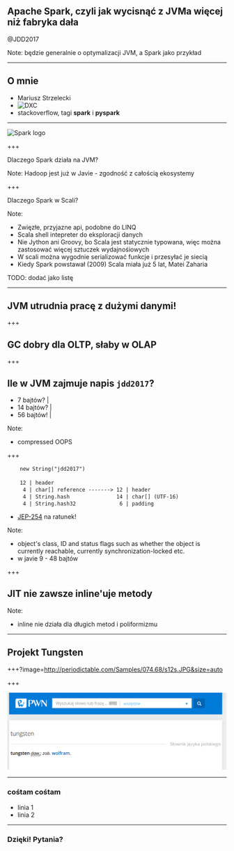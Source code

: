 ## Apache Spark, czyli jak wycisnąć z JVMa więcej niż fabryka dała

@JDD2017

Note:
będzie generalnie o optymalizacji JVM, a Spark jako przykład

---

## O mnie

- Mariusz Strzelecki
- ![DXC](http://assets1.dxc.technology/newsroom/images/dxc_logo_hz_blk_rgb_300.png)
- stackoverflow, tagi **spark** i **pyspark**

---

![Spark logo](http://blog.scottlogic.com/bjedrzejewski/assets/apache-spark-logo.png)

+++

Dlaczego Spark działa na JVM?

Note:
Hadoop jest już w Javie - zgodność z całością ekosystemy

+++

Dlaczego Spark w Scali?

Note:

* Zwięzłe, przyjazne api, podobne do LINQ
* Scala shell intepreter do eksploracji danych
* Nie Jython ani Groovy, bo Scala jest statycznie typowana, więc można zastosować więcej sztuczek wydajnośiowych
* W scali można wygodnie serializować funkcje i przesyłać je siecią
* Kiedy Spark powstawał (2009) Scala miała już 5 lat, Matei Zaharia

TODO: dodać jako listę

---

## JVM utrudnia pracę z dużymi danymi!

+++

## GC dobry dla OLTP, słaby w OLAP

+++

## Ile w JVM zajmuje napis `jdd2017`?

 - 7 bajtów?  |
 - 14 bajtów? |
 - 56 bajtów! |

Note:
* compressed OOPS

+++

```
 	new String("jdd2017")

    12 | header 
     4 | char[] reference -------> 12 | header
     4 | String.hash               14 | char[] (UTF-16)
     4 | String.hash32              6 | padding
```

 - [JEP-254](http://openjdk.java.net/jeps/254) na ratunek!


Note:
* object's class, ID and status flags such as whether the object is currently reachable, currently synchronization-locked etc.
* w javie 9 - 48 bajtów

+++

## JIT nie zawsze inline'uje metody

Note:

* inline nie działa dla długich metod i poliformizmu

---

## Projekt Tungsten

+++?image=http://periodictable.com/Samples/074.68/s12s.JPG&size=auto

+++

![PWN](assets/images/pwn_tungsten.png)

---

### cośtam cośtam

- linia 1 
- linia 2

---

### Dzięki! Pytania?
